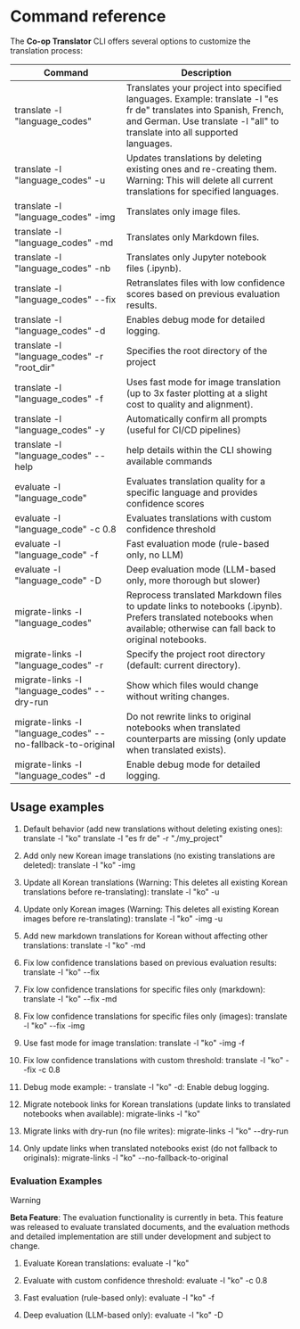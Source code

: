 # Command reference

The **Co-op Translator** CLI offers several options to customize the translation process:

Command                                       | Description
----------------------------------------------|-------------------------------------------------------------------------------------------------------------------------------------------------------------------------------------------------------
translate -l "language_codes"                 | Translates your project into specified languages. Example: translate -l "es fr de" translates into Spanish, French, and German. Use translate -l "all" to translate into all supported languages.
translate -l "language_codes" -u              | Updates translations by deleting existing ones and re-creating them. Warning: This will delete all current translations for specified languages.
translate -l "language_codes" -img            | Translates only image files.
translate -l "language_codes" -md             | Translates only Markdown files.
translate -l "language_codes" -nb             | Translates only Jupyter notebook files (.ipynb).
translate -l "language_codes" --fix           | Retranslates files with low confidence scores based on previous evaluation results.
translate -l "language_codes" -d              | Enables debug mode for detailed logging.
translate -l "language_codes" -r "root_dir"   | Specifies the root directory of the project
translate -l "language_codes" -f              | Uses fast mode for image translation (up to 3x faster plotting at a slight cost to quality and alignment).
translate -l "language_codes" -y              | Automatically confirm all prompts (useful for CI/CD pipelines)
translate -l "language_codes" --help          | help details within the CLI showing available commands
evaluate -l "language_code"                  | Evaluates translation quality for a specific language and provides confidence scores
evaluate -l "language_code" -c 0.8           | Evaluates translations with custom confidence threshold
evaluate -l "language_code" -f               | Fast evaluation mode (rule-based only, no LLM)
evaluate -l "language_code" -D               | Deep evaluation mode (LLM-based only, more thorough but slower)
migrate-links -l "language_codes"             | Reprocess translated Markdown files to update links to notebooks (.ipynb). Prefers translated notebooks when available; otherwise can fall back to original notebooks.
migrate-links -l "language_codes" -r          | Specify the project root directory (default: current directory).
migrate-links -l "language_codes" --dry-run   | Show which files would change without writing changes.
migrate-links -l "language_codes" --no-fallback-to-original | Do not rewrite links to original notebooks when translated counterparts are missing (only update when translated exists).
migrate-links -l "language_codes" -d          | Enable debug mode for detailed logging.

## Usage examples

  1. Default behavior (add new translations without deleting existing ones):   translate -l "ko"    translate -l "es fr de" -r "./my_project"

  2. Add only new Korean image translations (no existing translations are deleted):    translate -l "ko" -img

  3. Update all Korean translations (Warning: This deletes all existing Korean translations before re-translating):    translate -l "ko" -u

  4. Update only Korean images (Warning: This deletes all existing Korean images before re-translating):    translate -l "ko" -img -u

  5. Add new markdown translations for Korean without affecting other translations:    translate -l "ko" -md

  6. Fix low confidence translations based on previous evaluation results: translate -l "ko" --fix

  7. Fix low confidence translations for specific files only (markdown): translate -l "ko" --fix -md

  8. Fix low confidence translations for specific files only (images): translate -l "ko" --fix -img

  9. Use fast mode for image translation:    translate -l "ko" -img -f

  10. Fix low confidence translations with custom threshold: translate -l "ko" --fix -c 0.8

  11. Debug mode example: - translate -l "ko" -d: Enable debug logging.

  12. Migrate notebook links for Korean translations (update links to translated notebooks when available):    migrate-links -l "ko"

  13. Migrate links with dry-run (no file writes):    migrate-links -l "ko" --dry-run

  14. Only update links when translated notebooks exist (do not fallback to originals):    migrate-links -l "ko" --no-fallback-to-original

### Evaluation Examples

> [!WARNING]  
> **Beta Feature**: The evaluation functionality is currently in beta. This feature was released to evaluate translated documents, and the evaluation methods and detailed implementation are still under development and subject to change.

  1. Evaluate Korean translations: evaluate -l "ko"

  2. Evaluate with custom confidence threshold: evaluate -l "ko" -c 0.8

  3. Fast evaluation (rule-based only): evaluate -l "ko" -f

  4. Deep evaluation (LLM-based only): evaluate -l "ko" -D
